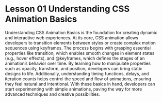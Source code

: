 # Lesson 01 Understanding CSS Animation Basics
Understanding CSS Animation Basics is the foundation for creating dynamic and interactive web experiences. At its core, CSS animation allows developers to transition elements between styles or create complex motion sequences using keyframes. The process begins with grasping essential properties like transition, which enables smooth changes in element states (e.g., hover effects), and @keyframes, which defines the stages of an animation’s behavior over time. By learning how to manipulate properties such as opacity, transform, and position, developers can bring static designs to life. Additionally, understanding timing functions, delays, and iteration counts helps control the speed and flow of animations, ensuring they feel natural and intentional. With these basics in hand, developers can start experimenting with simple animations, paving the way for more advanced techniques and creative possibilities.

